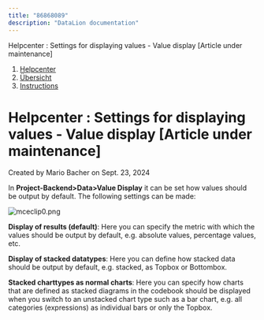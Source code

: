 ```yaml
---
title: "86868089"
description: "DataLion documentation"
---
```


Helpcenter : Settings for displaying values - Value display \[Article under maintenance\]  

1.  [Helpcenter](index.html)
2.  [Übersicht](2982609.html)
3.  [Instructions](Instructions_85524497.html)

# Helpcenter : Settings for displaying values - Value display \[Article under maintenance\]

Created by Mario Bacher on Sept. 23, 2024

In **Project-Backend>Data>Value Display** it can be set how values should be output by default. The following settings can be made:

![mceclip0.png](/img/86900806.png?width=760)

**Display of results (default)**: Here you can specify the metric with which the values should be output by default, e.g. absolute values, percentage values, etc.

**Display of stacked datatypes**: Here you can define how stacked data should be output by default, e.g. stacked, as Topbox or Bottombox.

**Stacked charttypes as normal charts**: Here you can specify how charts that are defined as stacked diagrams in the codebook should be displayed when you switch to an unstacked chart type such as a bar chart, e.g. all categories (expressions) as individual bars or only the Topbox.